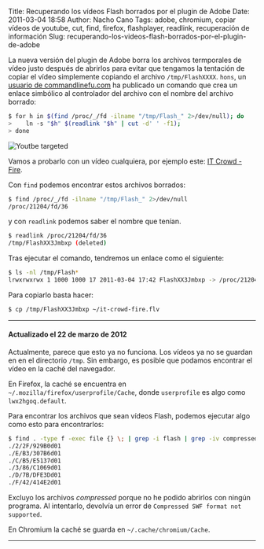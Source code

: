 Title: Recuperando los vídeos Flash borrados por el plugin de Adobe
Date: 2011-03-04 18:58
Author: Nacho Cano
Tags: adobe, chromium, copiar vídeos de youtube, cut, find, firefox, flashplayer, readlink, recuperación de información
Slug: recuperando-los-videos-flash-borrados-por-el-plugin-de-adobe

La nueva versión del plugin de Adobe borra los archivos termporales de
vídeo justo después de abrirlos para evitar que tengamos la tentación de
copiar el vídeo simplemente copiando el archivo `/tmp/FlashXXXX`.
`hons`, un [usuario de commandlinefu.com][] ha publicado un comando que
crea un enlace simbólico al controlador del archivo con el nombre del
archivo borrado:

```bash
$ for h in $(find /proc/_/fd -ilname "/tmp/Flash_" 2>/dev/null); do
>    ln -s "$h" $(readlink "$h" | cut -d' ' -f1);
> done
```

![Youtbe targeted]({static}/images/youtube-targeted-298x300.jpg)

Vamos a probarlo con un vídeo cualquiera, por ejemplo este: [IT Crowd -
Fire][].

Con `find` podemos encontrar estos archivos borrados:

```bash
$ find /proc/_/fd -ilname "/tmp/Flash_" 2>/dev/null
/proc/21204/fd/36
```

y con `readlink` podemos saber el nombre que tenían.

```bash
$ readlink /proc/21204/fd/36
/tmp/FlashXX3Jmbxp (deleted)
```

Tras ejecutar el comando, tendremos un enlace como el siguiente:

```bash
$ ls -nl /tmp/Flash*
lrwxrwxrwx 1 1000 1000 17 2011-03-04 17:42 FlashXX3Jmbxp -> /proc/21204/fd/36
```

Para copiarlo basta hacer:

```bash
$ cp /tmp/FlashXX3Jmbxp ~/it-crowd-fire.flv
```

* * * * *

#### Actualizado el 22 de marzo de 2012

Actualmente, parece que esto ya no funciona. Los vídeos ya no se guardan
en en el directorio `/tmp`. Sin embargo, es posible que podamos
encontrar el vídeo en la caché del navegador.

En Firefox, la caché se encuentra en
`~/.mozilla/firefox/userprofile/Cache`, donde `userprofile` es algo como
`lwx2hgoq.default`.

Para encontrar los archivos que sean vídeos Flash, podemos ejecutar algo
como esto para encontrarlos:

```bash
$ find . -type f -exec file {} \; | grep -i flash | grep -iv compressed | awk -F: '{print $1}'
./2/2F/929B0d01
./E/B3/307B6d01
./C/B5/E5137d01
./3/86/C1069d01
./D/7B/DFE3Dd01
./F/42/414E2d01
```

Excluyo los archivos _compressed_ porque no he podido abrirlos con
ningún programa. Al intentarlo, devolvía un error de
`Compressed SWF format not supported`.

En Chromium la caché se guarda en `~/.cache/chromium/Cache`.

* * * * *

  [usuario de commandlinefu.com]: http://www.commandlinefu.com/commands/view/7991/recover-tmp-flash-videos-deleted-immediately-by-the-browser-plugin
    "usuario de commandlinefu.com"
  [IT Crowd - Fire]: http://www.youtube.com/watch?v=1EBfxjSFAxQ
    "IT Crowd - Fire"
